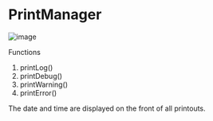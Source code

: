 # PrintManager

![image](https://github.com/user-attachments/assets/e84f6931-c1da-4d21-b688-17b0485bc64c)

Functions
1. printLog(<string>)
2. printDebug(<string>)
3. printWarning(<string>)
4. printError(<string>)

The date and time are displayed on the front of all printouts.
